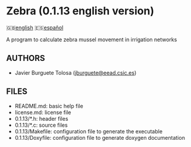 Zebra (0.1.13 english version)
=============================

:uk:[english](README.md) :es:[español](README.es.md)

A program to calculate zebra mussel movement in irrigation networks

AUTHORS
-------

* Javier Burguete Tolosa (jburguete@eead.csic.es)

FILES
-----

* README.md: basic help file
* license.md: license file
* 0.1.13/\*.h: header files
* 0.1.13/\*.c: source files
* 0.1.13/Makefile: configuration file to generate the executable
* 0.1.13/Doxyfile: configuration file to generate doxygen documentation
